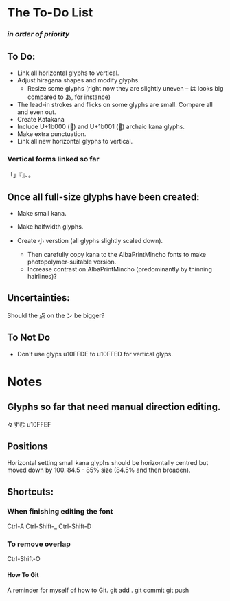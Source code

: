 # The To-Do List
### *in order of priority*


## To Do:
* Link all horizontal glyphs to vertical.
* Adjust hiragana shapes and modify glyphs.
  * Resize some glyphs (right now they are slightly uneven – は looks big compared to あ, for instance)
* The lead-in strokes and flicks on some glyphs are small. Compare all and even out.
* Create Katakana
* Include U+1b000 (𛀀) and U+1b001 (𛀁) archaic kana glyphs.
* Make extra punctuation.
* Link all new horizontal glyphs to vertical.

### Vertical forms linked so far
「」『』、。

## Once all full-size glyphs have been created:
* Make small kana.
* Make halfwidth glyphs.

* Create 小 verstion (all glyphs slightly scaled down).
  * Then carefully copy kana to the AlbaPrintMincho fonts to make photopolymer-suitable version.
  * Increase contrast on AlbaPrintMincho (predominantly by thinning hairlines)?

## Uncertainties:
Should the 点 on the ン be bigger?

## To Not Do
* Don't use glyps u10FFDE to u10FFED for vertical glyps.

# Notes

## Glyphs so far that need manual direction editing.
々すむ
u10FFEF

## Positions
Horizontal setting small kana glyphs should be horizontally centred but moved down by 100. 84.5 - 85% size (84.5% and then broaden).

## Shortcuts:
### When finishing editing the font
Ctrl-A
Ctrl-Shift-_
Ctrl-Shift-D

### To remove overlap
Ctrl-Shift-O

#### How To Git
A reminder for myself of how to Git.
git add .
git commit
git push

